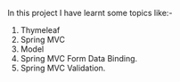 In this project I have learnt some topics like:-
1. Thymeleaf
2. Spring MVC
3. Model
4. Spring MVC Form Data Binding.
5. Spring MVC Validation.
   
